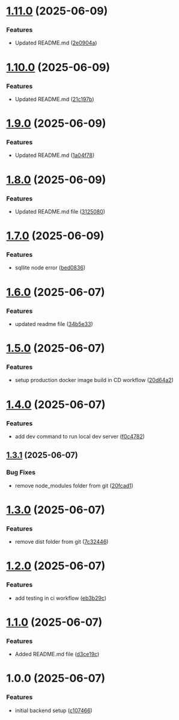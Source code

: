 # [1.11.0](https://github.com/rahibbutt/pokepipeline-backend/compare/v1.10.0...v1.11.0) (2025-06-09)

### Features

- Updated README.md ([2e0904a](https://github.com/rahibbutt/pokepipeline-backend/commit/2e0904a6a4c7a8c9cddb0cf7cc6e3fc7913d44ee))

# [1.10.0](https://github.com/rahibbutt/pokepipeline-backend/compare/v1.9.0...v1.10.0) (2025-06-09)

### Features

- Updated README.md ([21c197b](https://github.com/rahibbutt/pokepipeline-backend/commit/21c197b64b32d3b369673f3fe1435aa48905fd80))

# [1.9.0](https://github.com/rahibbutt/pokepipeline-backend/compare/v1.8.0...v1.9.0) (2025-06-09)

### Features

- Updated README.md ([1a04f78](https://github.com/rahibbutt/pokepipeline-backend/commit/1a04f785fc736f8c9b1692d80a70474c8dbdbcf2))

# [1.8.0](https://github.com/rahibbutt/pokepipeline-backend/compare/v1.7.0...v1.8.0) (2025-06-09)

### Features

- Updated README.md file ([3125080](https://github.com/rahibbutt/pokepipeline-backend/commit/3125080567e1406d2ba670b18c57be617826c4b3))

# [1.7.0](https://github.com/rahibbutt/pokepipeline-backend/compare/v1.6.0...v1.7.0) (2025-06-09)

### Features

- sqllite node error ([bed0836](https://github.com/rahibbutt/pokepipeline-backend/commit/bed0836789401563854cf8cc1f9bb59d2793fb47))

# [1.6.0](https://github.com/rahibbutt/pokepipeline-backend/compare/v1.5.0...v1.6.0) (2025-06-07)

### Features

- updated readme file ([34b5e33](https://github.com/rahibbutt/pokepipeline-backend/commit/34b5e33e91f4a938374ef7b5e907ded7070a213f))

# [1.5.0](https://github.com/rahibbutt/pokepipeline-backend/compare/v1.4.0...v1.5.0) (2025-06-07)

### Features

- setup production docker image build in CD workflow ([20d64a2](https://github.com/rahibbutt/pokepipeline-backend/commit/20d64a20f9851eab97e4d97fef57cbe6efd627df))

# [1.4.0](https://github.com/rahibbutt/pokepipeline-backend/compare/v1.3.1...v1.4.0) (2025-06-07)

### Features

- add dev command to run local dev server ([f0c4782](https://github.com/rahibbutt/pokepipeline-backend/commit/f0c47822dec2323e68e53794b738e0062390d6b5))

## [1.3.1](https://github.com/rahibbutt/pokepipeline-backend/compare/v1.3.0...v1.3.1) (2025-06-07)

### Bug Fixes

- remove node_modules folder from git ([20fcad1](https://github.com/rahibbutt/pokepipeline-backend/commit/20fcad136586d8d761a9b0f3285d24b990f022a6))

# [1.3.0](https://github.com/rahibbutt/pokepipeline-backend/compare/v1.2.0...v1.3.0) (2025-06-07)

### Features

- remove dist folder from git ([7c32446](https://github.com/rahibbutt/pokepipeline-backend/commit/7c32446273d957bd0cfe87a767eadc0a35abf865))

# [1.2.0](https://github.com/rahibbutt/pokepipeline-backend/compare/v1.1.0...v1.2.0) (2025-06-07)

### Features

- add testing in ci workflow ([eb3b29c](https://github.com/rahibbutt/pokepipeline-backend/commit/eb3b29c336aafb27315c6797dd90ce11d7c54c72))

# [1.1.0](https://github.com/rahibbutt/pokepipeline-backend/compare/v1.0.0...v1.1.0) (2025-06-07)

### Features

- Added README.md file ([d3ce19c](https://github.com/rahibbutt/pokepipeline-backend/commit/d3ce19c51222351dc1430ee723db40a80f86f935))

# 1.0.0 (2025-06-07)

### Features

- initial backend setup ([c107466](https://github.com/rahibbutt/pokepipeline-backend/commit/c107466d2ac388690923d8920b57ff61732ab24c))
